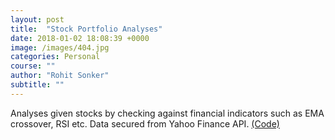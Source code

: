 ```yaml
---
layout: post
title:  "Stock Portfolio Analyses"
date: 2018-01-02 18:08:39 +0000
image: /images/404.jpg
categories: Personal
course: ""
author: "Rohit Sonker"
subtitle: ""
---
```

Analyses given stocks by checking against financial indicators such as EMA crossover, RSI etc. Data secured from Yahoo Finance API. [(Code)](https://github.com/rohits5496/Stock_API)
